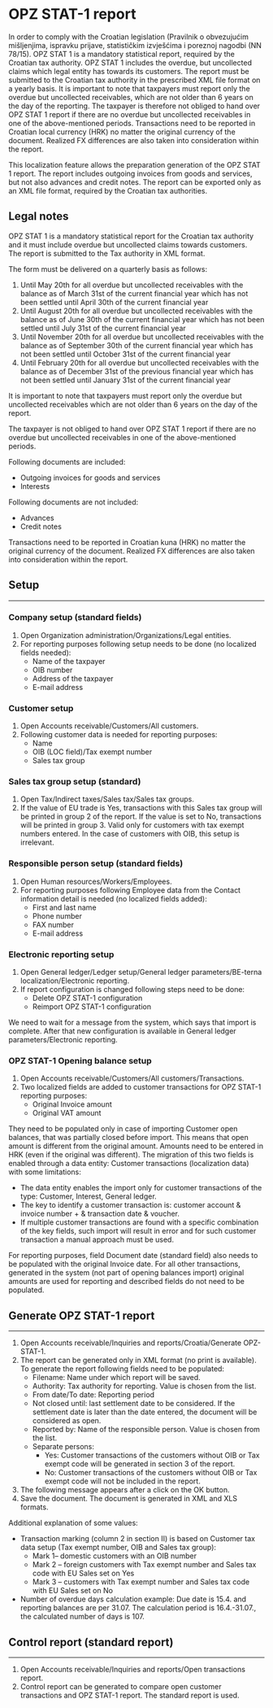 # OPZ STAT-1 report

In order to comply with the Croatian legislation (Pravilnik o obvezujućim mišljenjima, ispravku prijave, statističkim izvješćima i poreznoj nagodbi (NN 78/15). OPZ STAT 1 is a mandatory statistical report, required by the Croatian tax authority. OPZ STAT 1 includes the overdue, but uncollected claims which legal entity has towards its customers. The report must be submitted to the Croatian tax authority in the prescribed XML file format on a yearly basis. It is important to note that taxpayers must report only the overdue but uncollected receivables, which are not older than 6 years on the day of the reporting. The taxpayer is therefore not obliged to hand over OPZ STAT 1 report if there are no overdue but uncollected receivables in one of the above-mentioned periods. Transactions need to be reported in Croatian local currency (HRK) no matter the original currency of the document. Realized FX differences are also taken into consideration within the report.

This localization feature allows the preparation generation of the OPZ STAT 1 report. The report includes outgoing invoices from goods and services, but not also advances and credit notes. The report can be exported only as an XML file format, required by the Croatian tax authorities.

## Legal notes

OPZ STAT 1 is a mandatory statistical report for the Croatian tax authority and it must include overdue but uncollected claims towards customers.  
The report is submitted to the Tax authority in XML format. 

The form must be delivered on a quarterly basis as follows:
1. Until May 20th for all overdue but uncollected receivables with the balance as of March 31st of the current financial year which has not been settled until April 30th of the current financial year
2. Until August 20th for all overdue but uncollected receivables with the balance as of June 30th of the current financial year which has not been settled until July 31st of the current financial year
3. Until November 20th for all overdue but uncollected receivables with the balance as of September 30th of the current financial year which has not been settled until October 31st of the current financial year
4. Until February 20th for all overdue but uncollected receivables with the balance as of December 31st of the previous financial year which has not been settled until January 31st of the current financial year

It is important to note that taxpayers must report only the overdue but uncollected receivables which are not older than 6 years on the day of the report.

The taxpayer is not obliged to hand over OPZ STAT 1 report if there are no overdue but uncollected receivables in one of the above-mentioned periods.
 
Following documents are included:
   - Outgoing invoices for goods and services
   - Interests

Following documents are not included: 
   - Advances
   - Credit notes

Transactions need to be reported in Croatian kuna (HRK) no matter the original currency of the document. Realized FX differences are also taken into consideration within the report.
 
## **Setup**
---

### Company setup (standard fields)

1. Open Organization administration/Organizations/Legal entities.
2. For reporting purposes following setup needs to be done (no localized fields needed): 
   - Name of the taxpayer
   - OIB number
   - Address of the taxpayer
   - E-mail address

### Customer setup

1. Open Accounts receivable/Customers/All customers.
2. Following customer data is needed for reporting purposes: 
   - Name 
   - OIB (LOC field)/Tax exempt number
   - Sales tax group

### Sales tax group setup (standard)

1. Open Tax/Indirect taxes/Sales tax/Sales tax groups.
2. If the value of EU trade is Yes, transactions with this Sales tax group will be printed in group 2 of the report. If the value is set to No, transactions will be printed in group 3. Valid only for customers with tax exempt numbers entered. In the case of customers with OIB, this setup is irrelevant.

### Responsible person setup (standard fields)

1. Open Human resources/Workers/Employees.
2. For reporting purposes following Employee data from the Contact information detail is needed (no localized fields added):
   - First and last name
   - Phone number
   - FAX number
   - E-mail address

### Electronic reporting setup

1. Open General ledger/Ledger setup/General ledger parameters/BE-terna localization/Electronic reporting.
2. If report configuration is changed following steps need to be done: 
   - Delete OPZ STAT-1 configuration
   - Reimport OPZ STAT-1 configuration
 
We need to wait for a message from the system, which says that import is complete. After that new configuration is available in General ledger parameters/Electronic reporting. 

### OPZ STAT-1 Opening balance setup

1. Open Accounts receivable/Customers/All customers/Transactions.
2. Two localized fields are added to customer transactions for OPZ STAT-1 reporting purposes:
   - Original Invoice amount
   - Original VAT amount

They need to be populated only in case of importing Customer open balances, that was partially closed before import. This means that open amount is different from the original amount. Amounts need to be entered in HRK (even if the original was different). The migration of this two fields is enabled through a data entity: Customer transactions (localization data) with some limitations:
- The data entity enables the import only for customer transactions of the type: Customer, Interest, General ledger.
- The key to identify a customer transaction is: customer account & invoice number + & transaction date & voucher.
- If multiple customer transactions are found with a specific combination of the key fields, such import will result in error and for such customer transaction a manual approach must be used.
 
For reporting purposes, field Document date (standard field) also needs to be populated with the original Invoice date. 
For all other transactions, generated in the system (not part of opening balances import) original amounts are used for reporting and described fields do not need to be populated.



## **Generate OPZ STAT-1 report**
---

1. Open Accounts receivable/Inquiries and reports/Croatia/Generate OPZ-STAT-1.
2. The report can be generated only in XML format (no print is available). To generate the report following fields need to be populated: 
   - Filename: Name under which report will be saved. 
   - Authority: Tax authority for reporting. Value is chosen from the list. 
   - From date/To date: Reporting period
   - Not closed until: last settlement date to be considered. If the settlement date is later than the date entered, the document will be considered as open. 
   - Reported by: Name of the responsible person. Value is chosen from the list. 
   - Separate persons: 
      - Yes: Customer transactions of the customers without OIB or Tax exempt code will be generated in section 3 of the report.
      - No: Customer transactions of the customers without OIB or Tax exempt code will not be included in the report.
3. The following message appears after a click on the OK button. 
4. Save the document. The document is generated in XML and XLS formats. 
 
Additional explanation of some values: 
   - Transaction marking (column 2 in section II) is based on Customer tax data setup (Tax exempt number, OIB and Sales tax group): 
     - Mark 1– domestic customers with an OIB number
     - Mark 2 – foreign customers with Tax exempt number and Sales tax code with EU Sales set on Yes 
     - Mark 3 – customers with Tax exempt number and Sales tax code with EU Sales set on No
   - Number of overdue days calculation example: Due date is 15.4. and reporting balances are per 31.07. The calculation period is 16.4.-31.07., the calculated number of days is 107. 

## **Control report (standard report)**
---

1. Open Accounts receivable/Inquiries and reports/Open transactions report.
2. Control report can be generated to compare open customer transactions and OPZ STAT-1 report. The standard report is used. 
 

 
